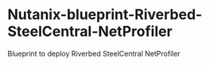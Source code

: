 # Nutanix-blueprint-Riverbed-SteelCentral-NetProfiler
Blueprint to deploy Riverbed SteelCentral NetProfiler
